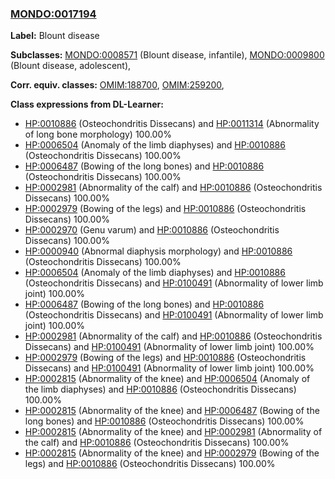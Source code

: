 
### [MONDO:0017194](http://purl.obolibrary.org/obo/MONDO_0017194)
**Label:** Blount disease

**Subclasses:** [MONDO:0008571](http://purl.obolibrary.org/obo/MONDO_0008571) (Blount disease, infantile), [MONDO:0009800](http://purl.obolibrary.org/obo/MONDO_0009800) (Blount disease, adolescent), 

**Corr. equiv. classes:** [OMIM:188700](http://purl.obolibrary.org/obo/OMIM_188700), [OMIM:259200](http://purl.obolibrary.org/obo/OMIM_259200), 

**Class expressions from DL-Learner:**

- [HP:0010886](http://purl.obolibrary.org/obo/HP_0010886) (Osteochondritis Dissecans) and [HP:0011314](http://purl.obolibrary.org/obo/HP_0011314) (Abnormality of long bone morphology) 100.00%
- [HP:0006504](http://purl.obolibrary.org/obo/HP_0006504) (Anomaly of the limb diaphyses) and [HP:0010886](http://purl.obolibrary.org/obo/HP_0010886) (Osteochondritis Dissecans) 100.00%
- [HP:0006487](http://purl.obolibrary.org/obo/HP_0006487) (Bowing of the long bones) and [HP:0010886](http://purl.obolibrary.org/obo/HP_0010886) (Osteochondritis Dissecans) 100.00%
- [HP:0002981](http://purl.obolibrary.org/obo/HP_0002981) (Abnormality of the calf) and [HP:0010886](http://purl.obolibrary.org/obo/HP_0010886) (Osteochondritis Dissecans) 100.00%
- [HP:0002979](http://purl.obolibrary.org/obo/HP_0002979) (Bowing of the legs) and [HP:0010886](http://purl.obolibrary.org/obo/HP_0010886) (Osteochondritis Dissecans) 100.00%
- [HP:0002970](http://purl.obolibrary.org/obo/HP_0002970) (Genu varum) and [HP:0010886](http://purl.obolibrary.org/obo/HP_0010886) (Osteochondritis Dissecans) 100.00%
- [HP:0000940](http://purl.obolibrary.org/obo/HP_0000940) (Abnormal diaphysis morphology) and [HP:0010886](http://purl.obolibrary.org/obo/HP_0010886) (Osteochondritis Dissecans) 100.00%
- [HP:0006504](http://purl.obolibrary.org/obo/HP_0006504) (Anomaly of the limb diaphyses) and [HP:0010886](http://purl.obolibrary.org/obo/HP_0010886) (Osteochondritis Dissecans) and [HP:0100491](http://purl.obolibrary.org/obo/HP_0100491) (Abnormality of lower limb joint) 100.00%
- [HP:0006487](http://purl.obolibrary.org/obo/HP_0006487) (Bowing of the long bones) and [HP:0010886](http://purl.obolibrary.org/obo/HP_0010886) (Osteochondritis Dissecans) and [HP:0100491](http://purl.obolibrary.org/obo/HP_0100491) (Abnormality of lower limb joint) 100.00%
- [HP:0002981](http://purl.obolibrary.org/obo/HP_0002981) (Abnormality of the calf) and [HP:0010886](http://purl.obolibrary.org/obo/HP_0010886) (Osteochondritis Dissecans) and [HP:0100491](http://purl.obolibrary.org/obo/HP_0100491) (Abnormality of lower limb joint) 100.00%
- [HP:0002979](http://purl.obolibrary.org/obo/HP_0002979) (Bowing of the legs) and [HP:0010886](http://purl.obolibrary.org/obo/HP_0010886) (Osteochondritis Dissecans) and [HP:0100491](http://purl.obolibrary.org/obo/HP_0100491) (Abnormality of lower limb joint) 100.00%
- [HP:0002815](http://purl.obolibrary.org/obo/HP_0002815) (Abnormality of the knee) and [HP:0006504](http://purl.obolibrary.org/obo/HP_0006504) (Anomaly of the limb diaphyses) and [HP:0010886](http://purl.obolibrary.org/obo/HP_0010886) (Osteochondritis Dissecans) 100.00%
- [HP:0002815](http://purl.obolibrary.org/obo/HP_0002815) (Abnormality of the knee) and [HP:0006487](http://purl.obolibrary.org/obo/HP_0006487) (Bowing of the long bones) and [HP:0010886](http://purl.obolibrary.org/obo/HP_0010886) (Osteochondritis Dissecans) 100.00%
- [HP:0002815](http://purl.obolibrary.org/obo/HP_0002815) (Abnormality of the knee) and [HP:0002981](http://purl.obolibrary.org/obo/HP_0002981) (Abnormality of the calf) and [HP:0010886](http://purl.obolibrary.org/obo/HP_0010886) (Osteochondritis Dissecans) 100.00%
- [HP:0002815](http://purl.obolibrary.org/obo/HP_0002815) (Abnormality of the knee) and [HP:0002979](http://purl.obolibrary.org/obo/HP_0002979) (Bowing of the legs) and [HP:0010886](http://purl.obolibrary.org/obo/HP_0010886) (Osteochondritis Dissecans) 100.00%


